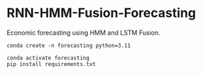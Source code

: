 # RNN-HMM-Fusion-Forecasting
Economic forecasting using HMM and LSTM Fusion.

```
conda create -n forecasting python=3.11

conda activate forecasting
pip install requirements.txt
```
